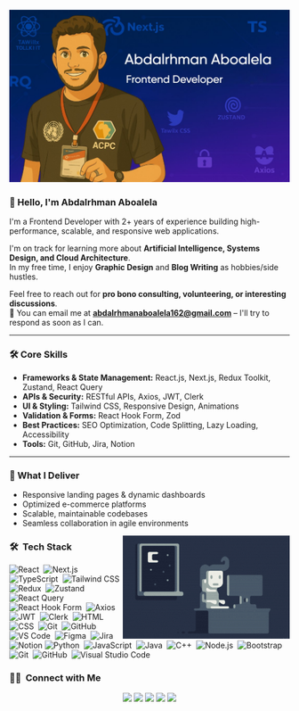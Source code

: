 ![Aditya Vikram Singh Banner](https://github.com/abdalrhman-abdalalim/abdalrhman-abdalalim/blob/main/Untitled%20Project.jpg)


### 👋 Hello, I'm Abdalrhman Aboalela

I'm a Frontend Developer with 2+ years of experience building high-performance, scalable, and responsive web applications.  

I'm on track for learning more about **Artificial Intelligence, Systems Design, and Cloud Architecture**.  
In my free time, I enjoy **Graphic Design** and **Blog Writing** as hobbies/side hustles.  

Feel free to reach out for **pro bono consulting, volunteering, or interesting discussions**.  
📧 You can email me at **[abdalrhmanaboalela162@gmail.com](mailto:abdalrhmanaboalela162@gmail.com)** – I'll try to respond as soon as I can.

---

### 🛠 Core Skills

- **Frameworks & State Management:** React.js, Next.js, Redux Toolkit, Zustand, React Query  
- **APIs & Security:** RESTful APIs, Axios, JWT, Clerk  
- **UI & Styling:** Tailwind CSS, Responsive Design, Animations  
- **Validation & Forms:** React Hook Form, Zod  
- **Best Practices:** SEO Optimization, Code Splitting, Lazy Loading, Accessibility  
- **Tools:** Git, GitHub, Jira, Notion  

---

### 🚀 What I Deliver

- Responsive landing pages & dynamic dashboards  
- Optimized e-commerce platforms  
- Scalable, maintainable codebases  
- Seamless collaboration in agile environments

<img alt="Night Coding" src="https://raw.githubusercontent.com/AVS1508/AVS1508/master/assets/Night-Coding.gif" align="right"/>

### 🛠 &nbsp;Tech Stack

![React](https://img.shields.io/badge/-React-05122A?style=flat&logo=react)&nbsp;
![Next.js](https://img.shields.io/badge/-Next.js-05122A?style=flat&logo=next.js)&nbsp;
![TypeScript](https://img.shields.io/badge/-TypeScript-05122A?style=flat&logo=typescript)&nbsp;
![Tailwind CSS](https://img.shields.io/badge/-Tailwind%20CSS-05122A?style=flat&logo=tailwind-css)&nbsp;
![Redux](https://img.shields.io/badge/-Redux-05122A?style=flat&logo=redux)&nbsp;
![Zustand](https://img.shields.io/badge/-Zustand-05122A?style=flat)&nbsp;
![React Query](https://img.shields.io/badge/-React%20Query-05122A?style=flat)&nbsp;
![React Hook Form](https://img.shields.io/badge/-React%20Hook%20Form-05122A?style=flat)&nbsp;
![Axios](https://img.shields.io/badge/-Axios-05122A?style=flat)&nbsp;
![JWT](https://img.shields.io/badge/-JWT-05122A?style=flat)&nbsp;
![Clerk](https://img.shields.io/badge/-Clerk-05122A?style=flat)&nbsp;
![HTML](https://img.shields.io/badge/-HTML-05122A?style=flat&logo=HTML5)&nbsp;
![CSS](https://img.shields.io/badge/-CSS-05122A?style=flat&logo=CSS3)&nbsp;
![Git](https://img.shields.io/badge/-Git-05122A?style=flat&logo=git)&nbsp;
![GitHub](https://img.shields.io/badge/-GitHub-05122A?style=flat&logo=github)&nbsp;
![VS Code](https://img.shields.io/badge/-VS%20Code-05122A?style=flat&logo=visual-studio-code)&nbsp;
![Figma](https://img.shields.io/badge/-Figma-05122A?style=flat&logo=figma)&nbsp;
![Jira](https://img.shields.io/badge/-Jira-05122A?style=flat&logo=jira)&nbsp;
![Notion](https://img.shields.io/badge/-Notion-05122A?style=flat&logo=notion)
![Python](https://img.shields.io/badge/-Python-05122A?style=flat&logo=python)&nbsp;
![JavaScript](https://img.shields.io/badge/-JavaScript-05122A?style=flat&logo=javascript)&nbsp;
![Java](https://img.shields.io/badge/-Java-05122A?style=flat&logo=Java&logoColor=FFA518)&nbsp;
![C++](https://img.shields.io/badge/-C++-05122A?style=flat&logo=C%2B%2B&logoColor=00599C)&nbsp;
![Node.js](https://img.shields.io/badge/-Node.js-05122A?style=flat&logo=node.js)&nbsp;
![Bootstrap](https://img.shields.io/badge/-Bootstrap-05122A?style=flat&logo=bootstrap&logoColor=563D7C)\
![Git](https://img.shields.io/badge/-Git-05122A?style=flat&logo=git)&nbsp;
![GitHub](https://img.shields.io/badge/-GitHub-05122A?style=flat&logo=github)&nbsp;
![Visual Studio Code](https://img.shields.io/badge/-Visual%20Studio%20Code-05122A?style=flat&logo=visual-studio-code&logoColor=007ACC)&nbsp;



### 🤝🏻 &nbsp;Connect with Me

<p align="center">
<a href="https://www.linkedin.com/in/abdalrhman-aboalela/"><img src="https://img.shields.io/badge/-Abdalrhman%20Aboalela-0077B5?style=flat&logo=Linkedin&logoColor=white"/></a>
<a href="mailto:abdalrhmanaboalela162@gmail.com"><img src="https://img.shields.io/badge/-Abdalrhman%20Aboalela-D14836?style=flat&logo=Gmail&logoColor=white"/></a>
<a href="https://www.instagram.com/abdalrhman_mhamd/"><img src="https://img.shields.io/badge/-Abdalrhman%20Aboalela-E4405F?style=flat&logo=Instagram&logoColor=white"/></a>
<a href="https://www.facebook.com/abdalrhman.aboalela.250929"><img src="https://img.shields.io/badge/-Abdalrhman%20Aboalela?style=flat&logo=Facebook&logoColor=white"/></a>
<a href="https://abdalrhman-porftfolio.vercel.app/"><img src="https://img.shields.io/badge/-Abdalrhman%20Aboalela-BD081C?style=flat&logo=Pinterest&logoColor=white"/></a>
</p>

